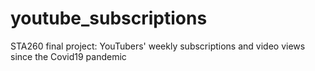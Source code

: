 # youtube_subscriptions
STA260 final project: YouTubers' weekly subscriptions and video views since the Covid19 pandemic
